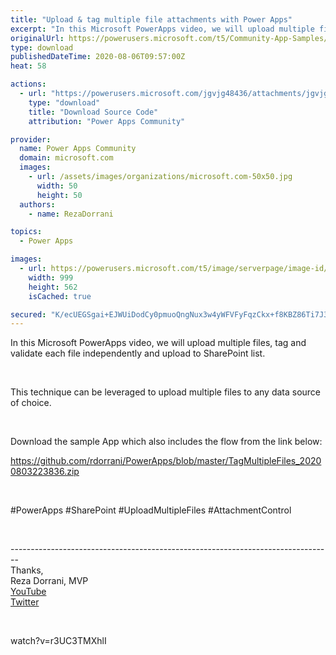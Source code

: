 ```yaml
---
title: "Upload & tag multiple file attachments with Power Apps"
excerpt: "In this Microsoft PowerApps video, we will upload multiple files, tag and validate each file independently and upload to SharePoint list. This"
originalUrl: https://powerusers.microsoft.com/t5/Community-App-Samples/Upload-amp-tag-multiple-file-attachments-with-Power-Apps/td-p/650284
type: download
publishedDateTime: 2020-08-06T09:57:00Z
heat: 58

actions:
  - url: "https://powerusers.microsoft.com/jgvjg48436/attachments/jgvjg48436/AppFeedbackGallery/596/1/Tag%20Multiple%20Files.msapp"
    type: "download"
    title: "Download Source Code"
    attribution: "Power Apps Community"

provider:
  name: Power Apps Community
  domain: microsoft.com
  images:
    - url: /assets/images/organizations/microsoft.com-50x50.jpg
      width: 50
      height: 50
  authors:
    - name: RezaDorrani

topics:
  - Power Apps

images:
  - url: https://powerusers.microsoft.com/t5/image/serverpage/image-id/167626iB23371B6C2BCBA44/image-size/large?v=1.0&px=999
    width: 999
    height: 562
    isCached: true

secured: "K/ecUEGSgai+EJWUiDodCy0pmuoQngNux3w4yWFVFyFqzCkx+f8KBZ86Ti7J31nieL4tA5ojCvPEUkow98dwhBFSow+IT/VjnPlx7URKTyyeFcEeUV1XdtoJW5uy8SInZ7BdK+MXcGSfZoG9hKc9RFrALKY9wn7H8KfHGr+WoJSGFs2AGt4CUa7HZfby3sdGvqV6/R5mfucRaWtFfd/X55yVfPMHW7GMk5zvYu8SqjHnQukKF8ulQBieyzGvjAVvEbh89f9R3mNhuF3nARggISlhNsTDtkQstYsbGhTbT7M9lLfRaN2b6Eff9HSATG0fnSE1bm3nZnliVKj2FVrBHz2vSL3f2h8BmbhlMpYhgAIQe4wspv/bN9d4r+06+h8V2Zv38SlEyzgZna7wDcgFP+pOjKIXWtp8uXXwS9BKoYAE1TBUR63Cd4l+3nHn5WYA;lKu4FrU6pUK1l48jNRICBA=="
---
```

<p><span>In this Microsoft PowerApps video, we will upload multiple files, tag and validate each file independently and upload to SharePoint list. </span></p>
<p>&nbsp;</p>
<p><span>This technique can be leveraged to upload multiple files to any data source of choice. </span></p>
<p>&nbsp;</p>
<p><span>Download the sample App which also includes the flow from the link below: </span></p>
<p><span><a href="https://github.com/rdorrani/PowerApps/blob/master/TagMultipleFiles_20200803223836.zip" target="_blank" rel="nofollow noopener noreferrer">https://github.com/rdorrani/PowerApps/blob/master/TagMultipleFiles_20200803223836.zip </a></span></p>
<p>&nbsp;</p>
<p><span>#PowerApps #SharePoint #UploadMultipleFiles #AttachmentControl</span></p>
<p>&nbsp;</p>
<p><span>--------------------------------------------------------------------------------<br>Thanks,<br>Reza Dorrani, MVP<br><a href="https://www.youtube.com/c/rezadorrani" target="_blank" rel="nofollow noopener noreferrer">YouTube</a><br><a href="https://twitter.com/rezadorrani" target="_blank" rel="nofollow noopener noreferrer">Twitter</a></span></p>
<p>&nbsp;</p>
<p><span class="videoUrl hidden">watch?v=r3UC3TMXhlI</span></p>

